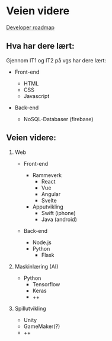 # Veien videre

[Developer roadmap](https://github.com/kamranahmedse/developer-roadmap)

## Hva har dere lært:

Gjennom IT1 og IT2 på vgs har dere lært:

- Front-end
  - HTML
  - CSS
  - Javascript


- Back-end
  - NoSQL-Databaser (firebase)

## Veien videre:

1. Web

   - Front-end
     - Rammeverk
       - React
       - Vue
       - Angular
       - Svelte
     - Apputvikling
       - Swift (iphone)
       - Java  (android)

   - Back-end
     - Node.js
     - Python
       - Flask


2. Maskinlæring (AI)

   - Python
       - Tensorflow
       - Keras
       - ++

3. Spillutvikling
    - Unity
    - GameMaker(?)
    - ++

